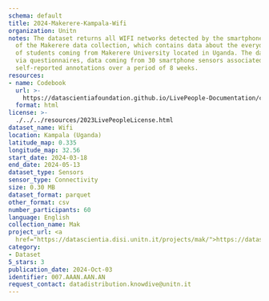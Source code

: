 ```yaml
---
schema: default
title: 2024-Makerere-Kampala-Wifi
organization: Unitn
notes: The dataset returns all WIFI networks detected by the smartphone.  It is part
  of the Makerere data collection, which contains data about the everyday life activities
  of students coming from Makerere University located in Uganda. The data were collected
  via questionnaires, data coming from 30 smartphone sensors associated to thousand
  self-reported annotations over a period of 8 weeks.
resources:
- name: Codebook
  url: >-
    https://datascientiafoundation.github.io/LivePeople-Documentation/codebooks/2024-MAK-Kampala-wifi.html
  format: html
license: >-
  ./../../resources/2023LivePeopleLicense.html
dataset_name: Wifi
location: Kampala (Uganda)
latitude_map: 0.335
longitude_map: 32.56
start_date: 2024-03-18
end_date: 2024-05-13
dataset_type: Sensors
sensor_type: Connectivity
size: 0.30 MB
dataset_format: parquet
other_format: csv
number_participants: 60
language: English
collection_name: Mak
project_url: <a 
  href="https://datascientia.disi.unitn.it/projects/mak/">https://datascientia.disi.unitn.it/projects/mak/</a>
category:
- Dataset
5_stars: 3
publication_date: 2024-Oct-03
identifier: 007.AAAN.AAN.AN
request_contact: datadistribution.knowdive@unitn.it
---
```

